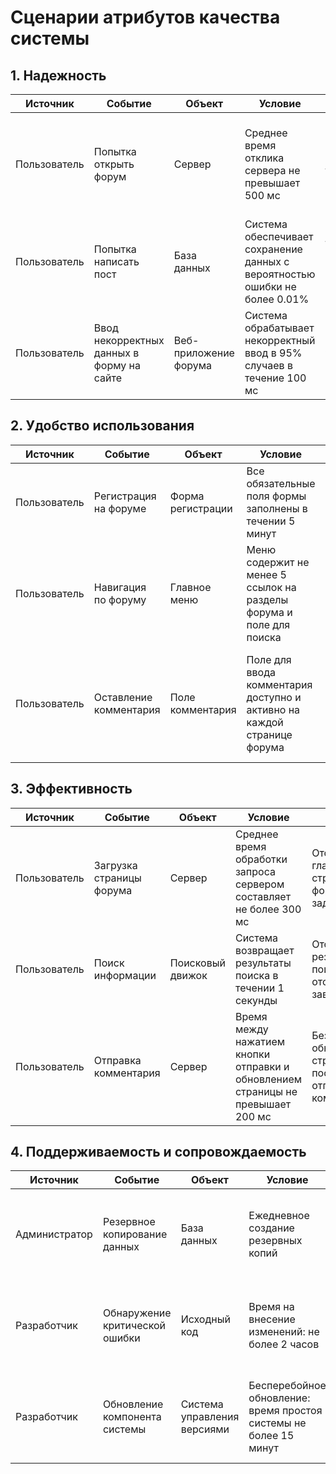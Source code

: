 # Сценарии атрибутов качества системы

## 1. Надежность  

| Источник     | Событие                                   | Объект                | Условие                                                                     | Реакция                                                               | Мера                                                                            |
| ------------ | ----------------------------------------- | --------------------- | --------------------------------------------------------------------------- | --------------------------------------------------------------------- | ------------------------------------------------------------------------------- |
| Пользователь | Попытка открыть форум                     | Сервер                | Среднее время отклика сервера не превышает 500 мс                           | Отображение главной страницы форума в течении 1 секунды после запроса | Время отклика сервера в миллисекундах                                           |
| Пользователь | Попытка написать пост                     | База данных           | Система обеспечивает сохранение данных с вероятностью ошибки не более 0.01% | Сохранение текста поста без потерь в базе данных в 99.99% случаев     | Вероятность ошибки сохранения данных                                            |
| Пользователь | Ввод некорректных данных в форму на сайте | Веб-приложение форума | Система обрабатывает некорректный ввод в 95% случаев в течение 100 мс       | Отображение сообщения об ошибке с указанием проблемы в 100% случаев   | Процент успешной обработки некорректного ввода, время обработки в миллисекундах |

## 2. Удобство использования 

| Источник     | Событие                | Объект            | Условие                                                                 | Реакция                                                                   | Мера                                                                                                     |
| ------------ | ---------------------- | ----------------- | ----------------------------------------------------------------------- | ------------------------------------------------------------------------- | -------------------------------------------------------------------------------------------------------- |
| Пользователь | Регистрация на форуме  | Форма регистрации | Все обязательные поля формы заполнены в течении 5 минут                 | Создание нового аккаунта пользователя с корректно заполненной информацией | Время заполнение всех обязательных полей формы                                                           |
| Пользователь | Навигация по форуму    | Главное меню      | Меню содержит не менее 5 ссылок на разделы форума и поле для поиска     | Переход по ссылкам и выполнение поиска осуществляется без задержек        | Количество ссылок в меню, скорость поиска                                                                |
| Пользователь | Оставление комментария | Поле комментария  | Поле для ввода комментария доступно и активно на каждой странице форума | Ввод и отправка комментария без перезагрузки страницы                     | Доступность поля для комментария на страницах, отсутствие перезагрузки страницы при отправке комментария |

## 3. Эффективность  

| Источник     | Событие                  | Объект           | Условие                                                                         | Реакция                                                     | Мера                                       |
| ------------ | ------------------------ | ---------------- | ------------------------------------------------------------------------------- | ----------------------------------------------------------- | ------------------------------------------ |
| Пользователь | Загрузка страницы форума | Сервер           | Среднее время обработки запроса сервером составляет не более 300 мс             | Отображение главной страницы форума без задержек            | Время загрузки страницы в миллисекундах    |
| Пользователь | Поиск информации         | Поисковый движок | Система возвращает результаты поиска в течении 1 секунды                        | Отображение результатов поиска с отсутствием зависаний      | Время выполнения поиска в миллисекундах    |
| Пользователь | Отправка комментария     | Сервер           | Время между нажатием кнопки отправки и обновлением страницы не превышает 200 мс | Беззадержное обновление страницы после отправки комментария | Время отправки комментария в миллисекундах |

## 4. Поддерживаемость и сопровождаемость

| Источник      | Событие                        | Объект                      | Условие                                                           | Реакция                                                           | Мера                                                                 |
| ------------- | ------------------------------ | --------------------------- | ----------------------------------------------------------------- | ----------------------------------------------------------------- | -------------------------------------------------------------------- |
| Администратор | Резервное копирование данных   | База данных                 | Ежедневное создание резервных копий                               | Создание резервной копии базы данных без ошибок                   | Количество успешно созданных резервных копий за определенных период  |
| Разработчик   | Обнаружение критической ошибки | Исходный код                | Время на внесение изменений: не более 2 часов                     | Эффективное внесение изменений без нарушения стабильности системы | Время, затраченное на внесение изменений, процент успешных изменений |
| Разработчик   | Обновление компонента системы  | Система управления версиями | Бесперебойное обновление: время простоя системы не более 15 минут | Успешное обновление с возможностью отката изменений               | Время простоя системы при обновлении, процент успешных обновлений    |